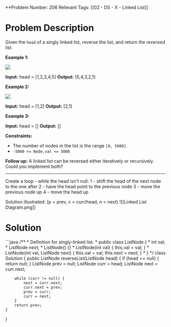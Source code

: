 
**Problem Number: 206
Relevant Tags: [[02 - DS - X - Linked List]]
<h1> Problem Description </h1>

Given the `head` of a singly linked list, reverse the list, and return _the reversed list_.

**Example 1:**

![](https://assets.leetcode.com/uploads/2021/02/19/rev1ex1.jpg)

**Input:** head = [1,2,3,4,5]
**Output:** [5,4,3,2,1]

**Example 2:**

![](https://assets.leetcode.com/uploads/2021/02/19/rev1ex2.jpg)

**Input:** head = [1,2]
**Output:** [2,1]

**Example 3:**

**Input:** head = []
**Output:** []

**Constraints:**

- The number of nodes in the list is the range `[0, 5000]`.
- `-5000 <= Node.val <= 5000`

**Follow up:** A linked list can be reversed either iteratively or recursively. Could you implement both?

-----
Create a loop - while the head isn't null:
1 - shift the head of the next node to the one after
2 - have the head point to the previous node
3 - move the previous node up
4 - move the head up

Solution illustrated:
(p = prev, c = curr/head, n = next)
![[Linked List Diagram.png]]


<h1> Solution </h1>
```java
/**
 * Definition for singly-linked list.
 * public class ListNode {
 *     int val;
 *     ListNode next;
 *     ListNode() {}
 *     ListNode(int val) { this.val = val; }
 *     ListNode(int val, ListNode next) { this.val = val; this.next = next; }
 * }
 */
class Solution {
    public ListNode reverseList(ListNode head) {
        if (head == null) {
            return null;
        }
        ListNode prev = null;
        ListNode curr = head;
        ListNode next = curr.next;
        
        while (curr != null) {
            next = curr.next;
            curr.next = prev;
            prev = curr;
            curr = next;
        }
        return prev;
    }
}
```